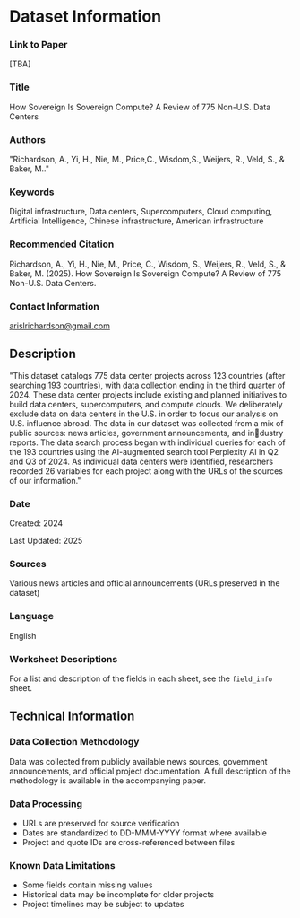 # Dataset Information

### Link to Paper
[TBA]

### Title
How Sovereign Is Sovereign Compute? A Review of 775 Non-U.S. Data Centers

### Authors
"Richardson, A., Yi, H., Nie, M., Price,C., Wisdom,S., Weijers, R., Veld, S., & Baker, M.."

### Keywords

Digital infrastructure, Data centers, Supercomputers, Cloud computing, Artificial Intelligence, Chinese infrastructure, American infrastructure

### Recommended Citation
Richardson, A., Yi, H., Nie, M., Price, C., Wisdom, S., Weijers, R., Veld, S., & Baker, M. (2025). How Sovereign Is Sovereign Compute? A Review of 775 Non-U.S. Data Centers.

### Contact Information
arislrichardson@gmail.com

## Description

"This dataset catalogs 775 data center projects across 123 countries (after searching 193 countries), with data collection ending in the third quarter of 2024. These data center projects include existing and planned initiatives to build data centers, supercomputers, and compute clouds. We deliberately exclude data on data centers in the U.S. in order to focus our analysis on U.S. influence abroad.
The data in our dataset was collected from a mix of public sources: news articles, government announcements, and industry reports. The data search process began with individual queries for each of the 193 countries using the AI-augmented search tool Perplexity AI in Q2 and Q3 of 2024. As individual data centers were identified, researchers recorded 26 variables for each project along with the URLs of the sources of our information."

### Date
Created: 2024

Last Updated: 2025

### Sources
Various news articles and official announcements (URLs preserved in the dataset)

### Language
English

### Worksheet Descriptions

For a list and description of the fields in each sheet, see the `field_info` sheet.

## Technical Information

### Data Collection Methodology

Data was collected from publicly available news sources, government announcements, and official project documentation. A full description of the methodology is available in the accompanying paper. 

### Data Processing
- URLs are preserved for source verification
- Dates are standardized to DD-MMM-YYYY format where available
- Project and quote IDs are cross-referenced between files

### Known Data Limitations
- Some fields contain missing values
- Historical data may be incomplete for older projects
- Project timelines may be subject to updates
  
